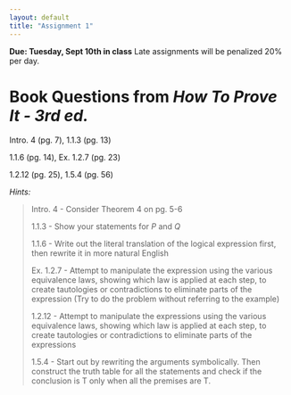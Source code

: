 ```yaml
---
layout: default
title: "Assignment 1"
---
```


**Due: Tuesday, Sept 10th in class** Late assignments will be penalized 20% per day.

Book Questions from *How To Prove It - 3rd ed.*
===============================================

Intro. 4 (pg. 7), 1.1.3 (pg. 13)

1.1.6 (pg. 14), Ex. 1.2.7 (pg. 23)

1.2.12 (pg. 25), 1.5.4 (pg. 56)


*Hints:*

> Intro. 4 - Consider Theorem 4 on pg. 5-6
>
> 1.1.3 - Show your statements for *P* and *Q*
>
> 1.1.6 - Write out the literal translation of the logical expression first, then rewrite it in more natural English
>
> Ex. 1.2.7 - Attempt to manipulate the expression using the various equivalence laws, showing which law is applied at each step, to create tautologies or contradictions to eliminate parts of the expression (Try to do the problem without referring to the example)
>
> 1.2.12 - Attempt to manipulate the expressions using the various equivalence laws, showing which law is applied at each step, to create tautologies or contradictions to eliminate parts of the expressions
>
> 1.5.4 - Start out by rewriting the arguments symbolically. Then construct the truth table for all the statements and check if the conclusion is T only when all the premises are T.
